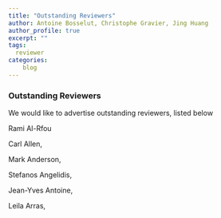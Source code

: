 ```yaml
---
title: "Outstanding Reviewers"
author: Antoine Bosselut, Christophe Gravier, Jing Huang
author_profile: true
excerpt: ""
tags:
  reviewer
categories:
    blog
---
```

### Outstanding Reviewers
We would like to advertise outstanding reviewers, listed below  

Rami Al-Rfou

Carl Allen,

Mark Anderson,

Stefanos Angelidis,

Jean-Yves Antoine,

Leila Arras,
